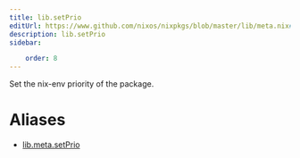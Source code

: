 ```yaml
---
title: lib.setPrio
editUrl: https://www.github.com/nixos/nixpkgs/blob/master/lib/meta.nix#L66C13
description: lib.setPrio
sidebar:

    order: 8
---
```


Set the nix-env priority of the package.


# Aliases

- [lib.meta.setPrio](/reference/libmeta.setPrio)


